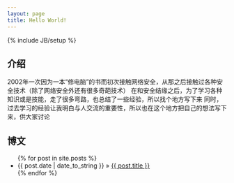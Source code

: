 ```yaml
---
layout: page
title: Hello World!
---
```

{% include JB/setup %}


## 介绍 
2002年一次因为一本“修电脑”的书而初次接触网络安全，从那之后接触过各种安全技术（除了网络安全外还有很多奇葩技术）
在和安全结缘之后，为了学习各种知识或是技能，走了很多弯路，也总结了一些经验，所以找个地方写下来
同时，过去学习的经验让我明白与人交流的重要性，所以也在这个地方把自己的想法写下来，供大家讨论
    
## 博文

<ul class="posts">
  {% for post in site.posts %}
    <li><span>{{ post.date | date_to_string }}</span> &raquo; <a href="{{ BASE_PATH }}{{ post.url }}">{{ post.title }}</a></li>
  {% endfor %}
</ul>

